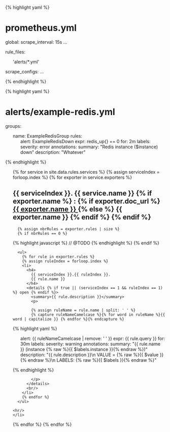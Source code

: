 <style>
  ul {
    list-style: none;
  }
</style>

{% highlight yaml %}
# prometheus.yml

global:
  scrape_interval:     15s
  ...

rule_files:
  - 'alerts/*.yml'

scrape_configs:
  ...

{% endhighlight %}

{% highlight yaml %}
# alerts/example-redis.yml

groups:

- name: ExampleRedisGroup
  rules:
  - alert: ExampleRedisDown
    expr: redis_up{} == 0
    for: 2m
    labels:
      severity: error
    annotations:
      summary: "Redis instance ($instance) down"
      description: "Whatever"

{% endhighlight %}

<ul>
  {% for service in site.data.rules.services %}
  {% assign serviceIndex = forloop.index %}
    {% for exporter in service.exporters %}
    <li>
      <h2 id="{{ service.name | replace: " ", "-" | downcase }}">
        {{ serviceIndex }}.
        {{ service.name }}
        {% if exporter.name %}
        :
        {% if exporter.doc_url %}
        <a href="{{ exporter.doc_url }}">
          {{ exporter.name }}
        </a>
        {% else %}
        {{ exporter.name }}
        {% endif %}
        {% endif %}
      </h2>

      {% assign nbrRules = exporter.rules | size %}
      {% if nbrRules == 0 %}
{% highlight javascript %}
// @TODO
{% endhighlight %}
      {% endif %}

      <ul>
        {% for rule in exporter.rules %}
        {% assign ruleIndex = forloop.index %}
        <li>
          <h4>
            {{ serviceIndex }}.{{ ruleIndex }}.
            {{ rule.name }}
          </h4>
          <details {% if true || (serviceIndex == 1 && ruleIndex == 1) %} open {% endif %}>
            <summary>{{ rule.description }}</summary>
            <p>

            {% assign ruleName = rule.name | split: ' ' %}
            {% capture ruleNameCamelcase %}{% for word in ruleName %}{{ word | capitalize }} {% endfor %}{% endcapture %}

{% highlight yaml %}
- alert: {{ ruleNameCamelcase | remove: ' ' }}
  expr: {{ rule.query }}
  for: 30m
  labels:
    severity: warning
  annotations:
    summary: "{{ rule.name }} (instance {% raw %}{{ $labels.instance }}{% endraw %})"
    description: "{{ rule.description }}\n  VALUE = {% raw %}{{ $value }}{% endraw %}\n  LABELS: {% raw %}{{ $labels }}{% endraw %}"

{% endhighlight %}

            </p>
          </details>
          <br/>
        </li>
        {% endfor %}
      </ul>

    <hr/>
    </li>
  {% endfor %}
  {% endfor %}
</ul>
